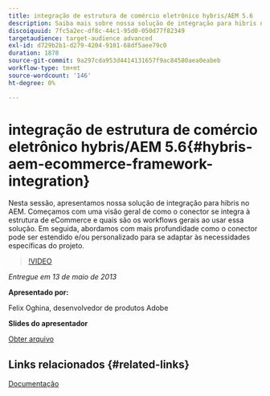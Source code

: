 ```yaml
---
title: integração de estrutura de comércio eletrônico hybris/AEM 5.6
description: Saiba mais sobre nossa solução de integração para hibris no AEM. Começamos com uma visão geral de como o conector se integra à estrutura de eCommerce e quais são os workflows gerais ao usar essa solução. Em seguida, abordamos com mais profundidade como o conector pode ser estendido e/ou personalizado para se adaptar às necessidades específicas do projeto.
discoiquuid: 7fc5a2ec-df8c-44c1-95d0-050d77f82349
targetaudience: target-audience advanced
exl-id: d729b2b1-d279-4204-9101-68df5aee79c0
duration: 1878
source-git-commit: 9a297cda953d4414131657f9ac84580aea0eabeb
workflow-type: tm+mt
source-wordcount: '146'
ht-degree: 0%

---
```


# integração de estrutura de comércio eletrônico hybris/AEM 5.6{#hybris-aem-ecommerce-framework-integration}

Nesta sessão, apresentamos nossa solução de integração para hibris no AEM. Começamos com uma visão geral de como o conector se integra à estrutura de eCommerce e quais são os workflows gerais ao usar essa solução. Em seguida, abordamos com mais profundidade como o conector pode ser estendido e/ou personalizado para se adaptar às necessidades específicas do projeto.

>[!VIDEO](https://video.tv.adobe.com/v/19578/?quality=9)

*Entregue em 13 de maio de 2013*

**Apresentado por:**

Felix Oghina, desenvolvedor de produtos Adobe

**Slides do apresentador**

[Obter arquivo](assets/hybris-aem-5-6-ecommerce-framework-integration.pdf)

## Links relacionados {#related-links}

[Documentação](https://docs.adobe.com/content/docs/en/cq/5-6-1/ecommerce/eCommerce-framework.html#Deploying%20eCommerce%20with%20hybris)

<!--
[Get back to the Overview](https://helpx.adobe.com/br/experience-manager/kt/eseminars/gems/aem-index.html)
-->

